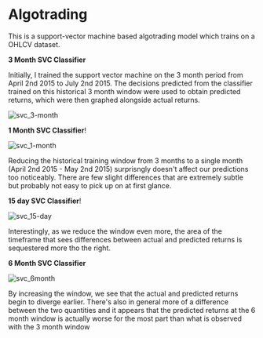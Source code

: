 # Algotrading
This is a support-vector machine based algotrading model which trains on a OHLCV dataset.

**3 Month SVC Classifier**

Initially, I trained the support vector machine on the 3 month period from April 2nd 2015 to July 2nd 2015. 
The decisions predicted from the classifier trained on this historical 3 month window were used to obtain predicted returns, which were then graphed alongside actual returns.

![svc_3-month](https://user-images.githubusercontent.com/54637095/226731265-c8059aed-2402-4a7a-92e2-9e84faa7d235.png)


**1 Month SVC Classifier**!

![svc_1-month](https://user-images.githubusercontent.com/54637095/226736032-5e6de8da-1ae7-420c-966d-1580cb7ab62f.png)

Reducing the historical training window from 3 months to a single month (April 2nd 2015 - May 2nd 2015) surprisngly doesn't affect our predictions too noticeably. There are few slight differences that are extremely subtle but probably not easy to pick up on at first glance.

**15 day SVC Classifier**!

![svc_15-day](https://user-images.githubusercontent.com/54637095/226741153-5d0d6825-72fc-4bc8-aa85-442b7897f6e6.png)


Interestingly, as we reduce the window even more, the area of the timeframe that sees differences between actual and predicted returns is sequestered more tho the right.


**6 Month SVC Classifier**

![svc_6month](https://user-images.githubusercontent.com/54637095/227732568-ea8fcbdb-4f51-41ee-9b92-9aac9124f69f.png)

By increasing the window, we see that the actual and predicted returns begin to diverge earlier. There's also in general more of a difference between the two quantities and it appears that the predicted returns at the 6 month window is actually worse for the most part than what is observed with the 3 month window

